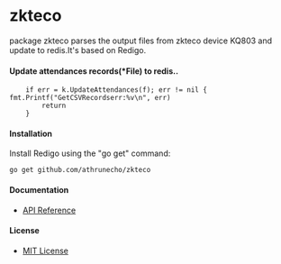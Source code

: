 # zkteco

package zkteco parses the output files from zkteco device KQ803 and update to redis.It's based on Redigo.

#### Update attendances records(*File) to redis..

        if err = k.UpdateAttendances(f); err != nil {
	fmt.Printf("GetCSVRecordserr:%v\n", err)
            return
        }

#### Installation

Install Redigo using the "go get" command:

    go get github.com/athrunecho/zkteco

#### Documentation
* [API Reference](http://godoc.org/github.com/athrunecho/zkteco)

#### License
* [MIT License](./LICENSE) 
